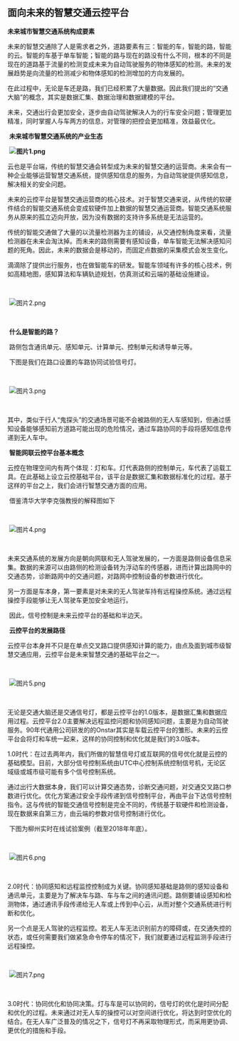 ## 面向未来的智慧交通云控平台

**未来城市智慧交通系统构成要素**

​	未来的智慧交通除了人是需求者之外，道路要素有三：智能的车，智能的路，智能的云。智能的车基于单车智能；智能的路与现在的路没有什么不同，根本的不同是现在的道路基于流量的检测变成未来为自动驾驶服务的物体感知的检测。未来的发展趋势是向流量的检测减少和物体感知的检测增加的方向发展的。

​	在此过程中，无论是车还是路，我们已经积累了大量数据。因此我们提出的“交通大脑”的概念，其实是数据汇集、数据治理和数据建模的平台。

​	未来，交通出行会更加安全，逐步由自动驾驶解决人为的行车安全问题；管理更加精准，同时掌握人与车两方的信息，对管理的把控会更加精准，效益最优化。

​	**未来城市智慧交通系统的产业生态**



​	**![图片1.png](http://www.citnet.cn/uploadfile/2020/0610/20200610020618615.png)**

​	 云也是平台端，传统的智慧交通会转型成为未来的智慧交通的运营商。未来会有一种企业能够运营智慧交通系统，提供感知信息的服务，为自动驾驶提供感知信息，解决相关的安全问题。

​	未来的云控平台是智慧交通运营商的核心技术。对于智慧交通来说，从传统的软硬件结合的智能交通系统会变成软硬件加上数据的智慧交通运营商。智能交通系统服务从原来的孤立迈向开放，因为没有数据的支持许多系统是无法运营的。

​	传统的智能交通做了大量的以流量检测器为主的铺设，从交通控制角度来看，流量检测器在未来会淘汰掉。而未来的路侧需要有感知设备，单车智能无法解决感知问题的死角。因此，未来的数据会是移动的，而固定点数据的采集模式会发生变化。

​	滴滴除了提供出行服务，也在做智能车的研发。智能车领域有许多的核心技术，例如高精地图，感知算法和车辆轨迹规划，仿真测试和云端的基础设施建设。

​	

​	![图片2.png](http://www.citnet.cn/uploadfile/2020/0610/20200610020619555.png)

​	

​	 **什么是智能的路？**

​	路侧包含通讯单元、感知单元、计算单元、控制单元和诱导单元等。

​	下图是我们在路口设置的车路协同试验信号灯。

​	

​	![图片3.png](http://www.citnet.cn/uploadfile/2020/0610/20200610020620250.png)

​	

​	 其中，类似于行人“鬼探头”的交通场景可能不会被路侧的无人车感知到，但通过感知设备能够感知前方道路可能出现的危险情况，通过车路协同的手段将感知信息传递到无人车中。

​	**智能网联云控平台基本概念**

​	云控在物理空间内有两个体现：灯和车。灯代表路侧的控制单元，车代表了运载工具。在此基础上设立云控基础平台，该平台是数据汇集和数据标准化的过程。基于这样的平台之上，我们会进行智慧交通方面的应用。

​	借鉴清华大学李克强教授的解释图如下

​	

​	![图片4.png](http://www.citnet.cn/uploadfile/2020/0610/20200610020621236.png)

​	

​	 未来交通系统的发展方向是朝向网联和无人驾驶发展的，一方面是路侧设备信息采集。数据的来源可以由路侧的检测设备转为浮动车的传感器，进而计算出路网中的交通态势，诊断路网中的交通问题，对路网中控制设备的参数进行优化。

​	另一方面是车本身，第一要素是对未来的无人驾驶车持有远程操控系统。通过远程操控手段能够让无人驾驶车更加安全地运行。

​	因此，信号控制是未来云控平台的基础和半边天。

​	**云控平台的发展路径**

​	云控平台本身并不只是在单点交叉路口提供感知计算的能力，由点及面到城市级智慧交通应用，云控平台是未来智慧交通的基础平台之一。

​	

​	![图片5.png](http://www.citnet.cn/uploadfile/2020/0610/20200610020622771.png)

​	

​	 无论是交通大脑还是交通信号灯，都是云控平台的1.0版本，是数据汇集和数据应用过程。云控平台2.0主要解决远程监控问题和协同感知问题，主要是为自动驾驶服务。90年代通用公司研发的的Onstar其实是车载云控平台的雏形。未来的云控平台会将灯和车统一起来，这样的协同控制和优化就是我们的3.0版本。

​	1.0时代：在过去两年内，我们所做的智慧信号灯或互联网的信号优化就是云控的基础模型。目前，大部分信号控制系统由UTC中心控制系统控制信号机，无论区域级或城市级可能有多个信号控制系统。

​	通过出行大数据本身，我们可以计算交通态势，诊断交通问题，对交通交叉路口参数进行优化。优化方案通过安全手段传递到信号控制平台，再由平台下达信号控制指令。这与传统的智能交通信号控制是完全不同的，传统基于软硬件和检测设备，现在数据来自第三方，由云端的参数对信号控制进行优化。

​	下图为柳州实时在线试验案例（截至2018年年底）。

​	

​	![图片6.png](http://www.citnet.cn/uploadfile/2020/0610/20200610020623518.png)

​	

​	 2.0时代：协同感知和远程监控控制成为关键。协同感知基础是路侧的感知设备和通讯单元，主要是为了解决车与路、车与车之间的通讯问题。路侧要铺设感知和检测物体，通过通讯手段传递给无人车或上传到中心云，从而对整个交通系统进行判断和优化。

​	另一个点是无人驾驶的远程监控。若无人车无法识别前方的障碍或，在交通失控的状态，或任何需要我们做紧急命令停车的情况下，我们就要通过远程监测手段进行远程操控。

​	

​	![图片7.png](http://www.citnet.cn/uploadfile/2020/0610/20200610020624881.png)

​	

​	 3.0时代：协同优化和协同决策。灯与车是可以协同的，信号灯的优化是时间分配和优化的过程。未来通过对无人车的操控可以对空间进行优化，将达到时空优化的结合。在无人车广泛普及的情况之下，信号灯不再采取物理形式，而采用更协调、更优化的措施和手段。